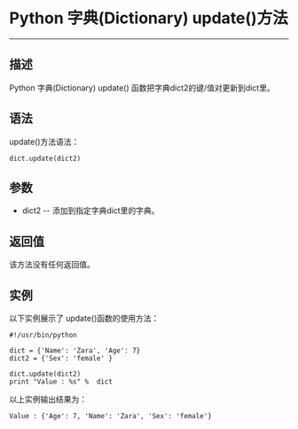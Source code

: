 Python 字典(Dictionary) update()方法
================================

* * *

描述
--

Python 字典(Dictionary) update() 函数把字典dict2的键/值对更新到dict里。

语法
--

update()方法语法：
```
dict.update(dict2)
```
参数
--

*   dict2 -- 添加到指定字典dict里的字典。

返回值
---

该方法没有任何返回值。

实例
--

以下实例展示了 update()函数的使用方法：
```
#!/usr/bin/python

dict = {'Name': 'Zara', 'Age': 7}
dict2 = {'Sex': 'female' }

dict.update(dict2)
print "Value : %s" %  dict
```
以上实例输出结果为：
```
Value : {'Age': 7, 'Name': 'Zara', 'Sex': 'female'}
```
